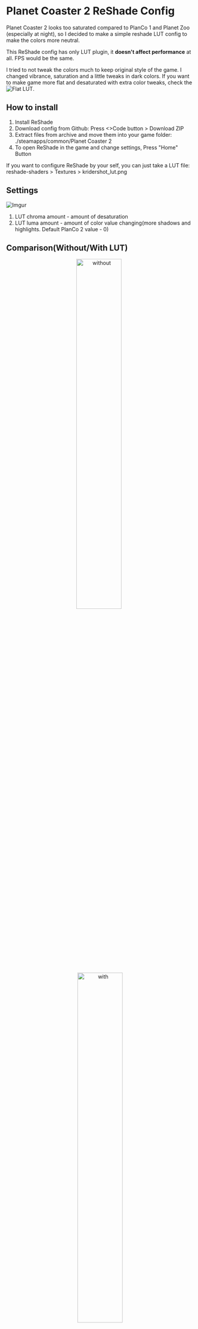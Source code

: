 # Planet Coaster 2 ReShade Config
Planet Coaster 2 looks too saturated compared to PlanCo 1 and Planet Zoo (especially at night), so I decided to make a simple reshade LUT config to make the colors more neutral.

This ReShade config has only LUT plugin, it **doesn't affect performance** at all. FPS would be the same.

I tried to not tweak the colors much to keep original style of the game. I changed vibrance, saturation and a little tweaks in dark colors.
If you want to make game more flat and desaturated with extra color tweaks, check the ![Flat LUT](https://github.com/Kridershot/planco2_reshade_flat).

## How to install
1. Install ReShade
2. Download config from Github: Press <>Code button > Download ZIP
3. Extract files from archive and move them into your game folder: ./steamapps/common/Planet Coaster 2
4. To open ReShade in the game and change settings, Press "Home" Button

If you want to configure ReShade by your self, you can just take a LUT file: reshade-shaders > Textures > kridershot_lut.png

## Settings
![Imgur](https://imgur.com/5dd8CHy.png)

1. LUT chroma amount - amount of desaturation
2. LUT luma amount - amount of color value changing(more shadows and highlights. Default PlanCo 2 value - 0)

## Comparison(Without/With LUT)
<p align="center">
  <img alt="without" src="https://imgur.com/o01kbXL.png" width="49%">
&nbsp;
  <img alt="with" src="https://imgur.com/V8G7fvc.jpg" width="49%">
</p>
<p align="center">
  <img alt="without" src="https://imgur.com/rMziLhp.jpg" width="49%">
&nbsp;
  <img alt="with" src="https://imgur.com/h9V3FjR.jpg" width="49%">
</p>
<p align="center">
  <img alt="without" src="https://imgur.com/iJFjtKw.jpg" width="49%">
&nbsp;
  <img alt="with" src="https://imgur.com/PU6tGem.jpg" width="49%">
</p>
<p align="center">
  <img alt="without" src="https://imgur.com/WvnDZrd.jpg" width="49%">
&nbsp;
  <img alt="with" src="https://imgur.com/4el7sRw.jpg" width="49%">
</p>
<p align="center">
  <img alt="without" src="https://imgur.com/FV8uLOO.jpg" width="49%">
&nbsp;
  <img alt="with" src="https://imgur.com/1XGrmLh.jpg" width="49%">
</p>
<p align="center">
  <img alt="without" src="https://imgur.com/yE0P9CM.jpg" width="49%">
&nbsp;
  <img alt="with" src="https://imgur.com/A2Adn1u.jpg" width="49%">
</p>
<p align="center">
  <img alt="without" src="https://imgur.com/hufBFR2.jpg" width="49%">
&nbsp;
  <img alt="with" src="https://imgur.com/zKSACUS.jpg" width="49%">
</p>
<p align="center">
  <img alt="without" src="https://imgur.com/XnyDMkz.jpg" width="49%">
&nbsp;
  <img alt="with" src="https://imgur.com/DhTMEfJ.jpg" width="49%">
</p>
<p align="center">
  <img alt="without" src="https://imgur.com/XugGeFU.jpg" width="49%">
&nbsp;
  <img alt="with" src="https://imgur.com/z6L8Elm.jpg" width="49%">
</p>
<p align="center">
  <img alt="without" src="https://imgur.com/fyvalZo.jpg" width="49%">
&nbsp;
  <img alt="with" src="https://imgur.com/e7ljS3V.jpg" width="49%">
</p>
<p align="center">
  <img alt="without" src="https://imgur.com/laZSKkz.jpg" width="49%">
&nbsp;
  <img alt="with" src="https://imgur.com/IBVTCMp.jpg" width="49%">
</p>
<p align="center">
  <img alt="without" src="https://imgur.com/uW7nek3.jpg" width="49%">
&nbsp;
  <img alt="with" src="https://imgur.com/3OuvRVU.jpg" width="49%">
</p>
<p align="center">
  <img alt="without" src="https://imgur.com/lWQ5iVl.jpg" width="49%">
&nbsp;
  <img alt="with" src="https://imgur.com/8W37VhE.jpg" width="49%">
</p>
<p align="center">
  <img alt="without" src="https://imgur.com/Oo8IHjf.jpg" width="49%">
&nbsp;
  <img alt="with" src="https://imgur.com/TeV4Srr.jpg" width="49%">
</p>

## Comparison(Without/Default/Flat LUT)
<p align="center">
  <img alt="without" src="https://imgur.com/XnyDMkz.jpg" width="32%">
&nbsp;
  <img alt="default" src="https://imgur.com/DhTMEfJ.jpg" width="32%">
  &nbsp;
  <img alt="flat" src="https://imgur.com/rxXKlkG.jpg" width="32%">
</p>
